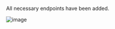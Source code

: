 All necessary endpoints have been added.

![image](https://github.com/user-attachments/assets/db769d51-4029-4ade-a683-317945635e10)
